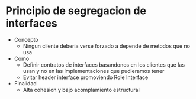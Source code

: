 # Principio de segregacion de interfaces
- Concepto
    - Ningun cliente deberia verse forzado a depende de metodos que no usa
- Como
    - Definir contratos de interfaces basandonos en los clientes  que las usan y no en las implementaciones que pudieramos tener
    - Evitar header interface promoviendo Role Interface
- Finalidad
    - Alta cohesion y bajo acomplamiento estructural